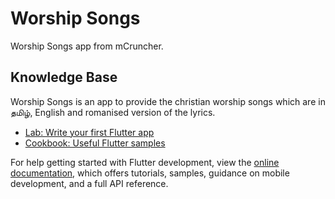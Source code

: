 # Worship Songs

Worship Songs app from mCruncher.

## Knowledge Base

Worship Songs is an app to provide the christian worship songs which are in தமிழ், English and romanised version of the lyrics.

- [Lab: Write your first Flutter app](https://docs.flutter.dev/get-started/codelab)
- [Cookbook: Useful Flutter samples](https://docs.flutter.dev/cookbook)

For help getting started with Flutter development, view the
[online documentation](https://docs.flutter.dev/), which offers tutorials,
samples, guidance on mobile development, and a full API reference.
